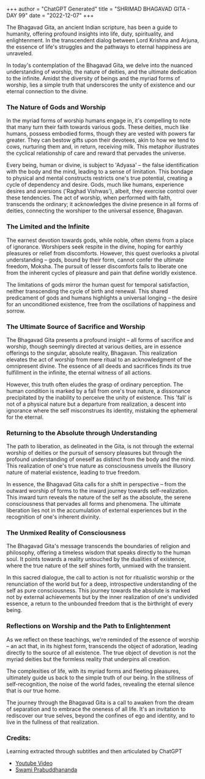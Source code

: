 +++
author = "ChatGPT Generated"
title = "SHRIMAD BHAGAVAD GITA - DAY 99"
date = "2022-12-07"
+++

The Bhagavad Gita, an ancient Indian scripture, has been a guide to humanity, offering profound insights into life, duty, spirituality, and enlightenment. In the transcendent dialog between Lord Krishna and Arjuna, the essence of life's struggles and the pathways to eternal happiness are unraveled. 

In today's contemplation of the Bhagavad Gita, we delve into the nuanced understanding of worship, the nature of deities, and the ultimate dedication to the infinite. Amidst the diversity of beings and the myriad forms of worship, lies a simple truth that underscores the unity of existence and our eternal connection to the divine.

### The Nature of Gods and Worship

In the myriad forms of worship humans engage in, it's compelling to note that many turn their faith towards various gods. These deities, much like humans, possess embodied forms, though they are vested with powers far greater. They can bestow gifts upon their devotees, akin to how we tend to cows, nurturing them and, in return, receiving milk. This metaphor illustrates the cyclical relationship of care and reward that pervades the universe.

Every being, human or divine, is subject to 'Adyasa' – the false identification with the body and the mind, leading to a sense of limitation. This bondage to physical and mental constructs restricts one's true potential, creating a cycle of dependency and desire. Gods, much like humans, experience desires and aversions ('Raghad Vishwas'), albeit, they exercise control over these tendencies. The act of worship, when performed with faith, transcends the ordinary; it acknowledges the divine presence in all forms of deities, connecting the worshiper to the universal essence, Bhagavan.

### The Limited and the Infinite

The earnest devotion towards gods, while noble, often stems from a place of ignorance. Worshipers seek respite in the divine, hoping for earthly pleasures or relief from discomforts. However, this quest overlooks a pivotal understanding – gods, bound by their form, cannot confer the ultimate freedom, Moksha. The pursuit of lesser discomforts fails to liberate one from the inherent cycles of pleasure and pain that define worldly existence.

The limitations of gods mirror the human quest for temporal satisfaction, neither transcending the cycle of birth and renewal. This shared predicament of gods and humans highlights a universal longing – the desire for an unconditioned existence, free from the oscillations of happiness and sorrow.

### The Ultimate Source of Sacrifice and Worship

The Bhagavad Gita presents a profound insight – all forms of sacrifice and worship, though seemingly directed at various deities, are in essence offerings to the singular, absolute reality, Bhagavan. This realization elevates the act of worship from mere ritual to an acknowledgment of the omnipresent divine. The essence of all deeds and sacrifices finds its true fulfillment in the infinite, the eternal witness of all actions.

However, this truth often eludes the grasp of ordinary perception. The human condition is marked by a fall from one's true nature, a dissonance precipitated by the inability to perceive the unity of existence. This 'fall' is not of a physical nature but a departure from realization, a descent into ignorance where the self misconstrues its identity, mistaking the ephemeral for the eternal.

### Returning to the Absolute through Understanding

The path to liberation, as delineated in the Gita, is not through the external worship of deities or the pursuit of sensory pleasures but through the profound understanding of oneself as distinct from the body and the mind. This realization of one's true nature as consciousness unveils the illusory nature of material existence, leading to true freedom.

In essence, the Bhagavad Gita calls for a shift in perspective – from the outward worship of forms to the inward journey towards self-realization. This inward turn reveals the nature of the self as the absolute, the serene consciousness that pervades all forms and phenomena. The ultimate liberation lies not in the accumulation of external experiences but in the recognition of one's inherent divinity.

### The Unmixed Reality of Consciousness

The Bhagavad Gita's message transcends the boundaries of religion and philosophy, offering a timeless wisdom that speaks directly to the human soul. It points towards a reality untouched by the dualities of existence, where the true nature of the self shines forth, unmixed with the transient.

In this sacred dialogue, the call to action is not for ritualistic worship or the renunciation of the world but for a deep, introspective understanding of the self as pure consciousness. This journey towards the absolute is marked not by external achievements but by the inner realization of one's undivided essence, a return to the unbounded freedom that is the birthright of every being.

### Reflections on Worship and the Path to Enlightenment

As we reflect on these teachings, we're reminded of the essence of worship – an act that, in its highest form, transcends the object of adoration, leading directly to the source of all existence. The true object of devotion is not the myriad deities but the formless reality that underpins all creation.

The complexities of life, with its myriad forms and fleeting pleasures, ultimately guide us back to the simple truth of our being. In the stillness of self-recognition, the noise of the world fades, revealing the eternal silence that is our true home.

The journey through the Bhagavad Gita is a call to awaken from the dream of separation and to embrace the oneness of all life. It's an invitation to rediscover our true selves, beyond the confines of ego and identity, and to live in the fullness of that realization.

### Credits:
Learning extracted through subtitles and then articulated by ChatGPT  
* [Youtube Video](https://www.youtube.com/watch?v=gXd0oRo0IMc)  
* [Swami Prabuddhananda](https://www.youtube.com/@upanishadswithswamiprabudd4019/streams)